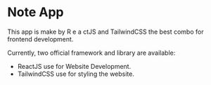 # Note App

This app is make by R e a ctJS and TailwindCSS the best combo for frontend development.

Currently, two official framework and  library are available:

- ReactJS use for Website Development.
- TailwindCSS use for styling the website.
